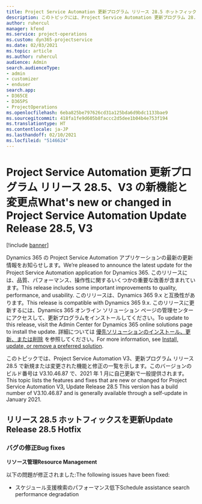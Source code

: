 ```yaml
---
title: Project Service Automation 更新プログラム リリース 28.5 ホットフィックス、V3 の新機能と変更点
description: このトピックには、Project Service Automation 更新プログラム 28.5 ホットフィックス、V3 で利用可能な機能と修正をリスト化しています。
author: ruhercul
manager: kfend
ms.service: project-operations
ms.custom: dyn365-projectservice
ms.date: 02/03/2021
ms.topic: article
ms.author: ruhercul
audience: Admin
search.audienceType:
- admin
- customizer
- enduser
search.app:
- D365CE
- D365PS
- ProjectOperations
ms.openlocfilehash: 6eba825be797626cd31a125bda6d9bdc1133bae9
ms.sourcegitcommit: 418fa1fe9d605b8faccc2d5dee1b04b4e753f194
ms.translationtype: HT
ms.contentlocale: ja-JP
ms.lasthandoff: 02/10/2021
ms.locfileid: "5146624"
---
```

# <a name="whats-new-or-changed-in-project-service-automation-update-release-285-v3"></a><span data-ttu-id="74967-103">Project Service Automation 更新プログラム リリース 28.5、V3 の新機能と変更点</span><span class="sxs-lookup"><span data-stu-id="74967-103">What's new or changed in Project Service Automation Update Release 28.5, V3</span></span>

[!include [banner](../includes/psa-now-project-operations.md)]

<span data-ttu-id="74967-104">Dynamics 365 の Project Service Automation アプリケーションの最新の更新情報をお知らせします。</span><span class="sxs-lookup"><span data-stu-id="74967-104">We’re pleased to announce the latest update for the Project Service Automation application for Dynamics 365.</span></span> <span data-ttu-id="74967-105">このリリースには、品質、パフォーマンス、操作性に関するいくつかの重要な改善が含まれています。</span><span class="sxs-lookup"><span data-stu-id="74967-105">This release includes some important improvements to quality, performance, and usability.</span></span> <span data-ttu-id="74967-106">このリリースは、Dynamics 365 9.x と互換性があります。</span><span class="sxs-lookup"><span data-stu-id="74967-106">This release is compatible with Dynamics 365 9.x.</span></span> <span data-ttu-id="74967-107">このリリースに更新するには、Dynamics 365 オンライン ソリューション ページの管理センターにアクセスして、更新プログラムをインストールしてください。</span><span class="sxs-lookup"><span data-stu-id="74967-107">To update to this release, visit the Admin Center for Dynamics 365 online solutions page to install the update.</span></span> <span data-ttu-id="74967-108">詳細については [優先ソリューションのインストール、更新、または削除](https://docs.microsoft.com/power-platform/admin/install-remove-preferred-solution) を参照してください。</span><span class="sxs-lookup"><span data-stu-id="74967-108">For more information, see [Install, update, or remove a preferred solution](https://docs.microsoft.com/power-platform/admin/install-remove-preferred-solution).</span></span>

<span data-ttu-id="74967-109">このトピックでは、Project Service Automation V3、更新プログラム リリース 28.5 で新規または変更された機能と修正の一覧を示します。このバージョンのビルド番号は V3.10.46.87 で、2021 年 1 月に自己更新で一般提供されます。</span><span class="sxs-lookup"><span data-stu-id="74967-109">This topic lists the features and fixes that are new or changed for Project Service Automation V3, Update Release 28.5 This version has a build number of V3.10.46.87 and is generally available through a self-update in January 2021.</span></span>

## <a name="update-release-285-hotfix"></a><span data-ttu-id="74967-110">リリース 28.5 ホットフィックスを更新</span><span class="sxs-lookup"><span data-stu-id="74967-110">Update Release 28.5 Hotfix</span></span>

### <a name="bug-fixes"></a><span data-ttu-id="74967-111">バグの修正</span><span class="sxs-lookup"><span data-stu-id="74967-111">Bug fixes</span></span>

<span data-ttu-id="74967-112">**リソース管理**</span><span class="sxs-lookup"><span data-stu-id="74967-112">**Resource Management**</span></span>

<span data-ttu-id="74967-113">以下の問題が修正されました:</span><span class="sxs-lookup"><span data-stu-id="74967-113">The following issues have been fixed:</span></span>

- <span data-ttu-id="74967-114">スケジュール支援検索のパフォーマンス低下</span><span class="sxs-lookup"><span data-stu-id="74967-114">Schedule assistance search performance degradation</span></span>

